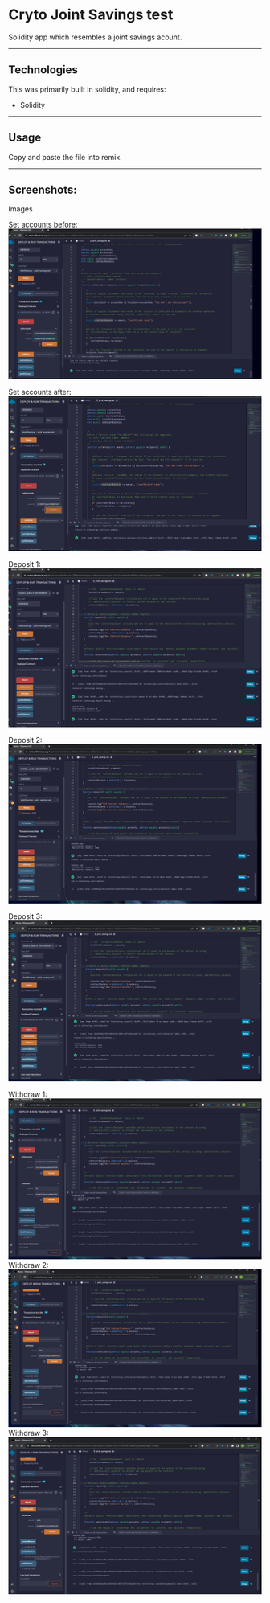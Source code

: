 # Cryto Joint Savings test


Solidity app which resembles a joint savings acount.

---

## Technologies
This was primarily built in solidity, and requires:
- Solidity

---

## Usage

   Copy and paste the file into remix.
   
   
---
## Screenshots:

Images

Set accounts before:
<img alt="sample image" src="https://raw.githubusercontent.com/jrossi237/crypto-joint-savings/main/setAccounts-Before.png">

Set accounts after:
<img alt="sample image" src="https://raw.githubusercontent.com/jrossi237/crypto-joint-savings/main/setAccountsAfter.png">

Deposit 1:
<img alt="sample image" src="https://raw.githubusercontent.com/jrossi237/crypto-joint-savings/main/deposit1.png">

Deposit 2:
<img alt="sample image" src="https://raw.githubusercontent.com/jrossi237/crypto-joint-savings/main/deposit2.png">

Deposit 3:
<img alt="sample image" src="https://raw.githubusercontent.com/jrossi237/crypto-joint-savings/main/deposit3.png">

Withdraw 1:
<img alt="sample image" src="https://raw.githubusercontent.com/jrossi237/crypto-joint-savings/main/withdraw1.png">
Withdraw 2:
<img alt="sample image" src="https://raw.githubusercontent.com/jrossi237/crypto-joint-savings/main/withdraw2.png">
Withdraw 3:
<img alt="sample image" src="https://raw.githubusercontent.com/jrossi237/crypto-joint-savings/main/withdraw3.png">
